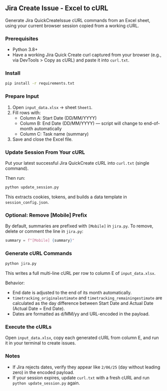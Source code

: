 ## Jira Create Issue - Excel to cURL

Generate Jira QuickCreateIssue cURL commands from an Excel sheet, using your current browser session copied from a working cURL.

### Prerequisites
- Python 3.8+
- Have a working Jira Quick Create curl captured from your browser (e.g., via DevTools > Copy as cURL) and paste it into `curl.txt`.

### Install
```bash
pip install -r requirements.txt
```

### Prepare Input
1. Open `input_data.xlsx` → sheet `Sheet1`.
2. Fill rows with:
   - Column A: Start Date (DD/MM/YYYY)
   - Column B: End Date (DD/MM/YYYY) — script will change to end-of-month automatically
   - Column C: Task name (summary)
3. Save and close the Excel file.

### Update Session From Your cURL
Put your latest successful Jira QuickCreate cURL into `curl.txt` (single command).

Then run:
```bash
python update_session.py
```
This extracts cookies, tokens, and builds a data template in `session_config.json`.

### Optional: Remove [Mobile] Prefix
By default, summaries are prefixed with `[Mobile]` in `jira.py`.
To remove, delete or comment the line in `jira.py`:
```python
summary = f"[Mobile] {summary}"
```

### Generate cURL Commands
```bash
python jira.py
```
This writes a full multi-line cURL per row to column E of `input_data.xlsx`.

Behavior:
- End date is adjusted to the end of its month automatically.
- `timetracking_originalestimate` and `timetracking_remainingestimate` are calculated as the day difference between Start Date and Actual Date (Actual Date = End Date).
- Dates are formatted as d/MM/yy and URL-encoded in the payload.

### Execute the cURLs
Open `input_data.xlsx`, copy each generated cURL from column E, and run it in your terminal to create issues.

### Notes
- If Jira rejects dates, verify they appear like `2/06/25` (day without leading zero) in the encoded payload.
- If your session expires, update `curl.txt` with a fresh cURL and run `python update_session.py` again.


